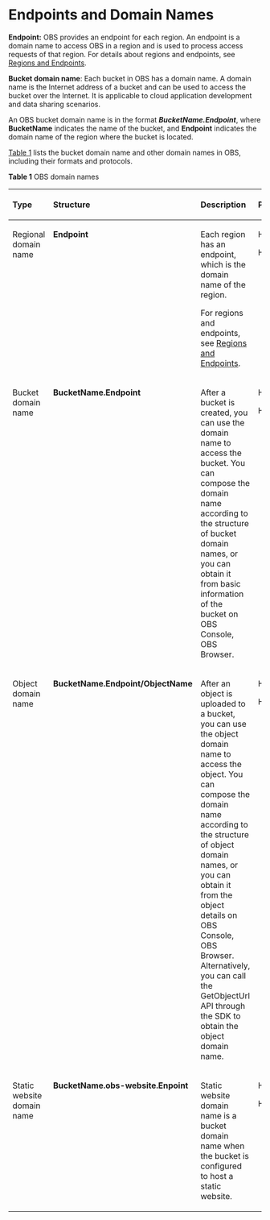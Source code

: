 # Endpoints and Domain Names<a name="obs_03_0152"></a>

**Endpoint:**  OBS provides an endpoint for each region. An endpoint is a domain name to access OBS in a region and is used to process access requests of that region. For details about regions and endpoints, see  [Regions and Endpoints](https://docs.otc.t-systems.com/en-us/endpoint/index.html).

**Bucket domain name**: Each bucket in OBS has a domain name. A domain name is the Internet address of a bucket and can be used to access the bucket over the Internet. It is applicable to cloud application development and data sharing scenarios.

An OBS bucket domain name is in the format  **_BucketName.Endpoint_**, where  **BucketName**  indicates the name of the bucket, and  **Endpoint**  indicates the domain name of the region where the bucket is located.

[Table 1](#table94332031121816)  lists the bucket domain name and other domain names in OBS, including their formats and protocols.

**Table  1**  OBS domain names

<a name="table94332031121816"></a>
<table><thead align="left"><tr id="row154336315183"><th class="cellrowborder" valign="top" width="11.940000000000001%" id="mcps1.2.5.1.1"><p id="p1443393181818"><a name="p1443393181818"></a><a name="p1443393181818"></a>Type</p>
</th>
<th class="cellrowborder" valign="top" width="39.489999999999995%" id="mcps1.2.5.1.2"><p id="p1643412316188"><a name="p1643412316188"></a><a name="p1643412316188"></a>Structure</p>
</th>
<th class="cellrowborder" valign="top" width="40.56%" id="mcps1.2.5.1.3"><p id="p2434831101818"><a name="p2434831101818"></a><a name="p2434831101818"></a>Description</p>
</th>
<th class="cellrowborder" valign="top" width="8.01%" id="mcps1.2.5.1.4"><p id="p153466530208"><a name="p153466530208"></a><a name="p153466530208"></a>Protocol</p>
</th>
</tr>
</thead>
<tbody><tr id="row343414317188"><td class="cellrowborder" valign="top" width="11.940000000000001%" headers="mcps1.2.5.1.1 "><p id="p743463191818"><a name="p743463191818"></a><a name="p743463191818"></a>Regional domain name</p>
</td>
<td class="cellrowborder" valign="top" width="39.489999999999995%" headers="mcps1.2.5.1.2 "><p id="p143411310182"><a name="p143411310182"></a><a name="p143411310182"></a><strong id="b166673318532"><a name="b166673318532"></a><a name="b166673318532"></a>Endpoint</strong></p>
</td>
<td class="cellrowborder" valign="top" width="40.56%" headers="mcps1.2.5.1.3 "><p id="p115115654012"><a name="p115115654012"></a><a name="p115115654012"></a>Each region has an endpoint, which is the domain name of the region.</p>
<p id="p061553143519"><a name="p061553143519"></a><a name="p061553143519"></a>For regions and endpoints, see <a href="https://docs.otc.t-systems.com/en-us/endpoint/index.html" target="_blank" rel="noopener noreferrer">Regions and Endpoints</a>.</p>
</td>
<td class="cellrowborder" valign="top" width="8.01%" headers="mcps1.2.5.1.4 "><p id="p579925213555"><a name="p579925213555"></a><a name="p579925213555"></a>HTTPS</p>
<p id="p103465535203"><a name="p103465535203"></a><a name="p103465535203"></a>HTTP</p>
</td>
</tr>
<tr id="row94341931171819"><td class="cellrowborder" valign="top" width="11.940000000000001%" headers="mcps1.2.5.1.1 "><p id="p1343443111810"><a name="p1343443111810"></a><a name="p1343443111810"></a>Bucket domain name</p>
</td>
<td class="cellrowborder" valign="top" width="39.489999999999995%" headers="mcps1.2.5.1.2 "><p id="p6434131131813"><a name="p6434131131813"></a><a name="p6434131131813"></a><strong id="b129431695318"><a name="b129431695318"></a><a name="b129431695318"></a>BucketName.Endpoint</strong></p>
</td>
<td class="cellrowborder" valign="top" width="40.56%" headers="mcps1.2.5.1.3 "><p id="p5434331191817"><a name="p5434331191817"></a><a name="p5434331191817"></a>After a bucket is created, you can use the domain name to access the bucket. You can compose the domain name according to the structure of bucket domain names, or you can obtain it from basic information of the bucket on OBS Console, OBS Browser.</p>
</td>
<td class="cellrowborder" valign="top" width="8.01%" headers="mcps1.2.5.1.4 "><p id="p166078569551"><a name="p166078569551"></a><a name="p166078569551"></a>HTTPS</p>
<p id="p134675352019"><a name="p134675352019"></a><a name="p134675352019"></a>HTTP</p>
</td>
</tr>
<tr id="row9434153141812"><td class="cellrowborder" valign="top" width="11.940000000000001%" headers="mcps1.2.5.1.1 "><p id="p9434133113188"><a name="p9434133113188"></a><a name="p9434133113188"></a>Object domain name</p>
</td>
<td class="cellrowborder" valign="top" width="39.489999999999995%" headers="mcps1.2.5.1.2 "><p id="p443473113188"><a name="p443473113188"></a><a name="p443473113188"></a><strong id="b11401337205418"><a name="b11401337205418"></a><a name="b11401337205418"></a>BucketName.Endpoint/ObjectName</strong></p>
</td>
<td class="cellrowborder" valign="top" width="40.56%" headers="mcps1.2.5.1.3 "><p id="p1443403115186"><a name="p1443403115186"></a><a name="p1443403115186"></a>After an object is uploaded to a bucket, you can use the object domain name to access the object. You can compose the domain name according to the structure of object domain names, or you can obtain it from the object details on OBS Console, OBS Browser. Alternatively, you can call the GetObjectUrl API through the SDK to obtain the object domain name.</p>
</td>
<td class="cellrowborder" valign="top" width="8.01%" headers="mcps1.2.5.1.4 "><p id="p132801859105519"><a name="p132801859105519"></a><a name="p132801859105519"></a>HTTPS</p>
<p id="p13462053122016"><a name="p13462053122016"></a><a name="p13462053122016"></a>HTTP</p>
</td>
</tr>
<tr id="row1434193171811"><td class="cellrowborder" valign="top" width="11.940000000000001%" headers="mcps1.2.5.1.1 "><p id="p4434113141820"><a name="p4434113141820"></a><a name="p4434113141820"></a>Static website domain name</p>
</td>
<td class="cellrowborder" valign="top" width="39.489999999999995%" headers="mcps1.2.5.1.2 "><p id="p13434631111815"><a name="p13434631111815"></a><a name="p13434631111815"></a><strong id="b1514554345410"><a name="b1514554345410"></a><a name="b1514554345410"></a>BucketName.obs-website.Enpoint</strong></p>
</td>
<td class="cellrowborder" valign="top" width="40.56%" headers="mcps1.2.5.1.3 "><p id="p443423181814"><a name="p443423181814"></a><a name="p443423181814"></a>Static website domain name is a bucket domain name when the bucket is configured to host a static website.</p>
</td>
<td class="cellrowborder" valign="top" width="8.01%" headers="mcps1.2.5.1.4 "><p id="p1019528565"><a name="p1019528565"></a><a name="p1019528565"></a>HTTPS</p>
<p id="p10346155302015"><a name="p10346155302015"></a><a name="p10346155302015"></a>HTTP</p>
</td>
</tr>
</tbody>
</table>

